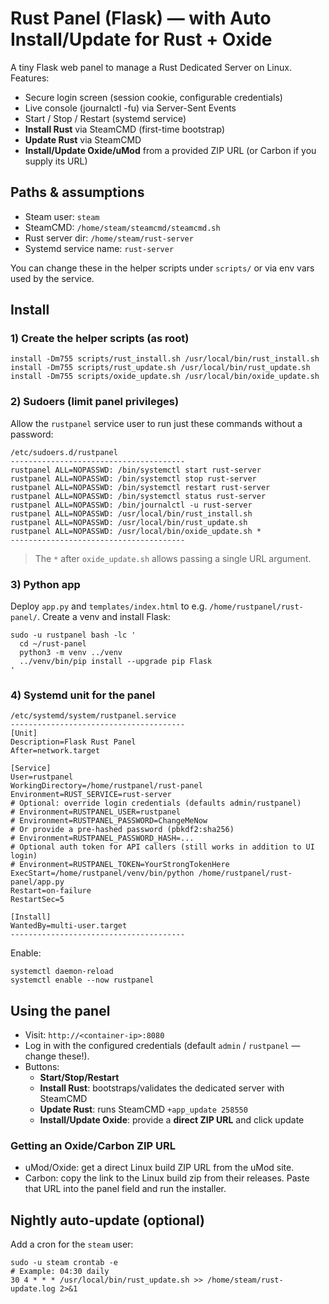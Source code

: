 # Rust Panel (Flask) — with Auto Install/Update for Rust + Oxide

A tiny Flask web panel to manage a Rust Dedicated Server on Linux.
Features:
- Secure login screen (session cookie, configurable credentials)
- Live console (journalctl -fu) via Server-Sent Events
- Start / Stop / Restart (systemd service)
- **Install Rust** via SteamCMD (first-time bootstrap)
- **Update Rust** via SteamCMD
- **Install/Update Oxide/uMod** from a provided ZIP URL (or Carbon if you supply its URL)

## Paths & assumptions
- Steam user: `steam`
- SteamCMD: `/home/steam/steamcmd/steamcmd.sh`
- Rust server dir: `/home/steam/rust-server`
- Systemd service name: `rust-server`

You can change these in the helper scripts under `scripts/` or via env vars used by the service.

## Install

### 1) Create the helper scripts (as root)
```
install -Dm755 scripts/rust_install.sh /usr/local/bin/rust_install.sh
install -Dm755 scripts/rust_update.sh /usr/local/bin/rust_update.sh
install -Dm755 scripts/oxide_update.sh /usr/local/bin/oxide_update.sh
```

### 2) Sudoers (limit panel privileges)
Allow the `rustpanel` service user to run just these commands without a password:
```
/etc/sudoers.d/rustpanel
---------------------------------------
rustpanel ALL=NOPASSWD: /bin/systemctl start rust-server
rustpanel ALL=NOPASSWD: /bin/systemctl stop rust-server
rustpanel ALL=NOPASSWD: /bin/systemctl restart rust-server
rustpanel ALL=NOPASSWD: /bin/systemctl status rust-server
rustpanel ALL=NOPASSWD: /bin/journalctl -u rust-server
rustpanel ALL=NOPASSWD: /usr/local/bin/rust_install.sh
rustpanel ALL=NOPASSWD: /usr/local/bin/rust_update.sh
rustpanel ALL=NOPASSWD: /usr/local/bin/oxide_update.sh *
---------------------------------------
```

> The `*` after `oxide_update.sh` allows passing a single URL argument.

### 3) Python app
Deploy `app.py` and `templates/index.html` to e.g. `/home/rustpanel/rust-panel/`.
Create a venv and install Flask:
```
sudo -u rustpanel bash -lc '
  cd ~/rust-panel
  python3 -m venv ../venv
  ../venv/bin/pip install --upgrade pip Flask
'
```

### 4) Systemd unit for the panel
```
/etc/systemd/system/rustpanel.service
---------------------------------------
[Unit]
Description=Flask Rust Panel
After=network.target

[Service]
User=rustpanel
WorkingDirectory=/home/rustpanel/rust-panel
Environment=RUST_SERVICE=rust-server
# Optional: override login credentials (defaults admin/rustpanel)
# Environment=RUSTPANEL_USER=rustpanel
# Environment=RUSTPANEL_PASSWORD=ChangeMeNow
# Or provide a pre-hashed password (pbkdf2:sha256)
# Environment=RUSTPANEL_PASSWORD_HASH=...
# Optional auth token for API callers (still works in addition to UI login)
# Environment=RUSTPANEL_TOKEN=YourStrongTokenHere
ExecStart=/home/rustpanel/venv/bin/python /home/rustpanel/rust-panel/app.py
Restart=on-failure
RestartSec=5

[Install]
WantedBy=multi-user.target
---------------------------------------
```
Enable:
```
systemctl daemon-reload
systemctl enable --now rustpanel
```

## Using the panel
- Visit: `http://<container-ip>:8080`
- Log in with the configured credentials (default `admin` / `rustpanel` — change these!).
- Buttons:
  - **Start/Stop/Restart**
  - **Install Rust**: bootstraps/validates the dedicated server with SteamCMD
  - **Update Rust**: runs SteamCMD `+app_update 258550`
  - **Install/Update Oxide**: provide a **direct ZIP URL** and click update

### Getting an Oxide/Carbon ZIP URL
- uMod/Oxide: get a direct Linux build ZIP URL from the uMod site.
- Carbon: copy the link to the Linux build zip from their releases.
Paste that URL into the panel field and run the installer.

## Nightly auto-update (optional)
Add a cron for the `steam` user:
```
sudo -u steam crontab -e
# Example: 04:30 daily
30 4 * * * /usr/local/bin/rust_update.sh >> /home/steam/rust-update.log 2>&1
```
